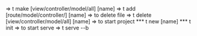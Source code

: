 => t make [view/controller/model/all] [name]
=> t add [route/model/controller/] [name]
=> to delete file 
    => t delete [view/controller/model/all] [name]
=> to start project
*** t new [name]
*** t init
=> to start serve
   => t serve --b

